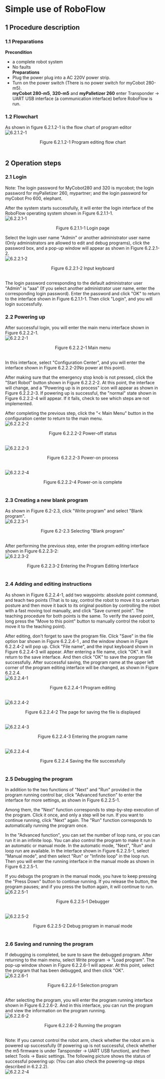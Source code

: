 # Simple use of RoboFlow

## 1 Procedure description

### 1.1 Preparations
**Precondition** <br>
- a complete robot system <br>
- No faults<br>
**Preparations** <br>
- Plug the power plug into a AC 220V power strip. <br>
- Turn on the power switch (There is no power switch for myCobot 280-m5). <br>
**myCobot 280-m5**, **320-m5** and **myPalletizer 260** enter Transponder -> UART USB interface (a communication interface) before RoboFlow is run.<br>

### 1.2 Flowchart

As shown in figure 6.2.1.2-1 is the flow chart of program editor<br>
![6.2.1.2-1](../resourse/6-ApplicationBaseRoboFlow/6.2/6.2.1.2.png)<br>
<div style="text-align:center;font-size:14px">Figure 6.2.1.2-1 Program editing flow chart</div><br>

## 2 Operation steps

### 2.1 Login

Note: The login password for MyCobot280 and 320 is mycobot; the login password for myPalletizer 260, mypartner; and the login password for myCobot Pro 600, elephant.<br>

After the system starts successfully, it will enter the login interface of the RoboFlow operating system shown in Figure 6.2.1.1-1.<br>
![6.2.2.1-1](../resourse/6-ApplicationBaseRoboFlow/6.2/6.2.2.1_1.png)<br>
<div style="text-align:center;font-size:14px">Figure 6.2.1.1-1 Login page</div>

Select the login user name "Admin" or another administrator user name (Only administrators are allowed to edit and debug programs), click the password box, and a pop-up window will appear as shown in Figure 6.2.2.1-2.<br>
![6.2.2.1-2](../resourse/6-ApplicationBaseRoboFlow/6.2/6.2.2.1_2.png)<br>

<div style="text-align:center;font-size:14px">Figure 6.2.2.1-2 Input keyboard</div><br>

The login password corresponding to the default administrator user "Admin" is "aaa" (If you select another administrator user name, enter the corresponding login password). Enter the password and click "OK" to return to the interface shown in Figure 6.2.1.1-1. Then click "Login", and you will login successfully.<br>

### 2.2 Powering up

After successful login, you will enter the main menu interface shown in Figure 6.2.2.2-1.<br>
![6.2.2.2-1](../resourse/6-ApplicationBaseRoboFlow/6.2/6.2.2.2_1.png)<br>
<div style="text-align:center;font-size:14px">Figure 6.2.2.2-1 Main menu</div><br>

In this interface, select "Configuration Center", and you will enter the interface shown in Figure 6.2.2.2-2(No power at this point).<br>

After making sure that the emergency stop knob is not pressed, click the "Start Robot" button shown in Figure 6.2.2.2-2. At this point, the interface will change, and a "Powering up is in process" icon will appear as shown in Figure 6.2.2.2-3. If powering up is successful, the "normal" state shown in Figure 6.2.2.2-4 will appear. If it fails, check to see which steps are not implemented.<br>

After completing the previous step, click the "< Main Menu" button in the configuration center to return to the main menu.<br>
![6.2.2.2-2](../resourse/6-ApplicationBaseRoboFlow/6.2/6.2.2.2_2.png)<br>
<div style="text-align:center;font-size:14px">Figure 6.2.2.2-2 Power-off status</div><br>

![6.2.2.2-3](../resourse/6-ApplicationBaseRoboFlow/6.2/6.2.2.2_3.png)<br>
<div style="text-align:center;font-size:14px">Figure 6.2.2.2-3 Power-on process</div><br>

![6.2.2.2-4](../resourse/6-ApplicationBaseRoboFlow/6.2/6.2.2.2_4.png)<br>
<div style="text-align:center;font-size:14px">Figure 6.2.2.2-4 Power-on is complete</div><br>

### 2.3 Creating a new blank program

As shown in Figure 6.2-2.3, click "Write program" and select "Blank program".<br>
![6.2.2.3-1](../resourse/6-ApplicationBaseRoboFlow/6.2/6.2.2.3_1.png)<br>
<div style="text-align:center;font-size:14px">Figure 6.2-2.3 Selecting "Blank program"</div><br>

After performing the previous step, enter the program editing interface shown in Figure 6.2.2.3-2:<br>
![6.2.2.3-2](../resourse/6-ApplicationBaseRoboFlow/6.2/6.2.2.3_2.png)<br>
<div style="text-align:center;font-size:14px">Figure 6.2.2.3-2 Entering the Program Editing Interface</div><br>



### 2.4 Adding and editing instructions

As shown in Figure 6.2.2.4-1, add two waypoints: absolute point command, and teach two points (That is to say, control the robot to move it to a certain posture and then move it back to its original position by controlling the robot with a fast moving tool manually, and click "Save current point". The teaching procedure for both points is the same. To verify the saved point, long press the "Move to this point" button to manually control the robot to move it to the teaching point).<br>

After editing, don't forget to save the program file. Click "Save" in the file option bar shown in Figure 6.2.2.4-1 , and the window shown in Figure 6.2.2.4-2 will pop up. Click "File name", and the input keyboard shown in Figure 6.2.2.4-3 will appear. After entering a file name, click "OK". It will return to the save interface. And then click "OK" to save the program file successfully. After successful saving, the program name at the upper left corner of the program editing interface will be changed, as shown in Figure 6.2.2.4.<br>
![6.2.2.4-1](../resourse/6-ApplicationBaseRoboFlow/6.2/6.2.2.4_1.png)<br>
<div style="text-align:center;font-size:14px">Figure 6.2.2.4-1 Program editing</div><br>

![6.2.2.4-2](../resourse/6-ApplicationBaseRoboFlow/6.2/6.2.2.4_2.png)<br>
<div style="text-align:center;font-size:14px">Figure 6.2.2.4-2 The page for saving the file is displayed</div><br>

![6.2.2.4-3](../resourse/6-ApplicationBaseRoboFlow/6.2/6.2.2.4_3.png)<br>
<div style="text-align:center;font-size:14px">Figure 6.2.2.4-3 Entering the program name</div><br>

![6.2.2.4-4](../resourse/6-ApplicationBaseRoboFlow/6.2/6.2.2.4_4.png)<br>
<div style="text-align:center;font-size:14px">Figure 6.2.2.4 Saving the file successfully</div><br>

### 2.5 Debugging the program

In addition to the two functions of "Next" and "Run" provided in the program running control bar, click "Advanced function" to enter the interface for more settings, as shown in Figure 6.2.2.5-1.<br>

Among them, the "Next" function corresponds to step-by-step execution of the program. Click it once, and only a step will be run. If you want to continue running, click "Next" again. The "Run" function corresponds to automatically running the program once.<br>

In the "Advanced function", you can set the number of loop runs, or you can run it in an infinite loop. You can also control the program to make it run in an automatic or manual mode. In the automatic mode, "Next", "Run" and loop run are available. In the interface shown in Figure 6.2.2.5-1, select "Manual mode", and then select "Run" or "Infinite loop" in the loop run. Then you will enter the running interface in the manual mode as shown in Figure 6.2.2.5-1.<br>

If you debugs the program in the manual mode, you have to keep pressing the "Press Down" button to continue running. If you release the button, the program pauses; and if you press the button again, it will continue to run.<br>
![6.2.2.5-1](../resourse/6-ApplicationBaseRoboFlow/6.2/6.2.2.5_1.png)<br>
<div style="text-align:center;font-size:14px">Figure 6.2.2.5-1 Debugger</div><br>

![6.2.2.5-2](../resourse/6-ApplicationBaseRoboFlow/6.2/6.2.2.5_2.png)<br>
<div style="text-align:center;font-size:14px">Figure 6.2.2.5-2 Debug program in manual mode</div><br>

### 2.6 Saving and running the program

If debugging is completed, be sure to save the debugged program. After returning to the main menu, select Write program -> "Load program". The pop-up window shown in Figure 6.2.2.6-1 will appear. At this point, select the program that has been debugged, and then click "OK".<br>
![6.2.2.6-1](../resourse/6-ApplicationBaseRoboFlow/6.2/6.2.2.6_1.png)<br>
<div style="text-align:center;font-size:14px">Figure 6.2.2.6-1 Selection program</div><br>

After selecting the program, you will enter the program running interface shown in Figure 6.2.2.6-2. And in this interface, you can run the program and view the information on the program running.<br>
![6.2.2.6-2](../resourse/6-ApplicationBaseRoboFlow/6.2/6.2.2.6_2.png)<br>
<div style="text-align:center;font-size:14px">Figure 6.2.2.6-2 Running the program</div><br>

Note: If you cannot control the robot arm, check whether the robot arm is powered up successfully (If powering up is not successful, check whether the m5 firmware is under Tansponder -> UART USB function), and then select Tools -> Basic settings. The following picture shows the status of successful powering up: (You can also check the powering-up steps described in 6.2.2.2).<br>
![6.2.2.2-4](../resourse/6-ApplicationBaseRoboFlow/6.2/6.2.2.2_4.png)<br>
